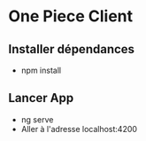 # One Piece Client
## Installer dépendances
- npm install

## Lancer App
- ng serve
- Aller à l'adresse localhost:4200
